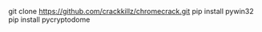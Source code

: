 git clone https://github.com/crackkillz/chromecrack.git
pip install pywin32
pip install pycryptodome

